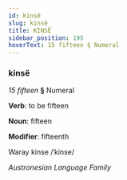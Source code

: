 ```yaml
---
id: kinsë
slug: kinsë
title: KİNSË
sidebar_position: 195
hoverText: 15 fifteen § Numeral
---
```


### kinsë

*15 fifteen* **§** Numeral

**Verb**: to be fifteen

**Noun**: fifteen

**Modifier**: fifteenth

Waray kinse /ˈkinse/

*Austronesian Language Family*